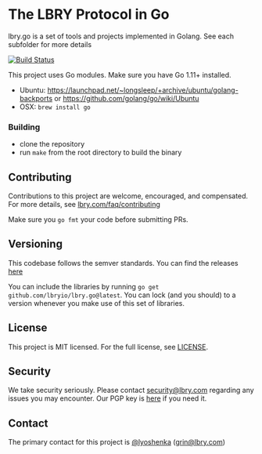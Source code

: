 # The LBRY Protocol in Go

lbry.go is a set of tools and projects implemented in Golang. See each subfolder for more details

[![Build Status](https://travis-ci.org/lbryio/lbry.go.svg?branch=master)](https://travis-ci.org/lbryio/lbry.go)

This project uses Go modules. Make sure you have Go 1.11+ installed.

- Ubuntu: https://launchpad.net/~longsleep/+archive/ubuntu/golang-backports or https://github.com/golang/go/wiki/Ubuntu
- OSX: `brew install go`
  
### Building

- clone the repository
- run `make` from the root directory to build the binary

## Contributing

Contributions to this project are welcome, encouraged, and compensated. For more details, see [lbry.com/faq/contributing](https://lbry.com/faq/contributing)

Make sure you `go fmt` your code before submitting PRs.

## Versioning

This codebase follows the semver standards. You can find the releases [here](https://github.com/lbryio/lbry.go/releases)

You can include the libraries by running `go get github.com/lbryio/lbry.go@latest`. 
You can lock (and you should) to a version whenever you make use of this set of libraries.

## License

This project is MIT licensed. For the full license, see [LICENSE](LICENSE).

## Security

We take security seriously. Please contact security@lbry.com regarding any issues you may encounter.
Our PGP key is [here](https://keybase.io/lbry/key.asc) if you need it.

## Contact

The primary contact for this project is [@lyoshenka](https://github.com/lyoshenka) (grin@lbry.com)
